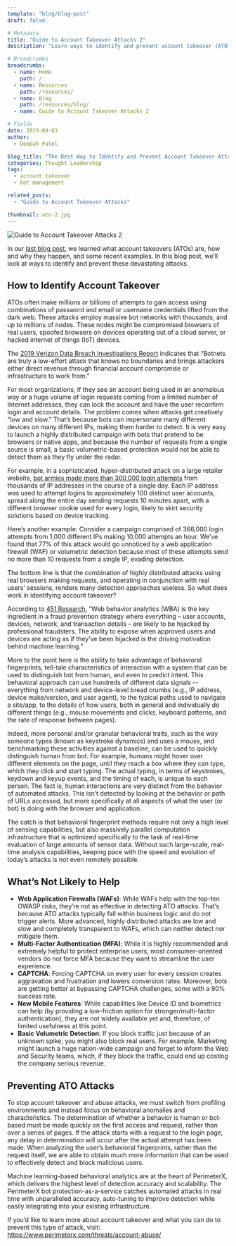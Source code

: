```yaml
---
template: "blog/blog-post"
draft: false

# Metadata
title: "Guide to Account Takeover Attacks 2"
description: "Learn ways to identify and prevent account takeover (ATO) attacks."

# Breadcrumbs
breadcrumbs:
  - name: Home
    path: /
  - name: Resources
    path: /resources/
  - name: Blog
    path: /resources/blog/
  - name: Guide to Account Takeover Attacks 2

# Fields
date: 2019-09-03
author:
  - Deepak Patel

blog_title: "The Best Way to Identify and Prevent Account Takeover Attacks"
categories: Thought Leadership
tags:
  - account takeover
  - bot management

related_posts:
  - "Guide to Account Takeover Attacks"

thumbnail: ato-2.jpg
---
```


![Guide to Account Takeover Attacks 2](/assets/images/blog/ato-2.jpg)<br>

In our [last blog post](/blog/account-take-over-part1/), we learned what account takeovers (ATOs) are, how and why they happen, and some recent examples. In this blog post, we’ll look at ways to identify and prevent these devastating attacks.

## How to Identify Account Takeover

ATOs often make millions or billions of attempts to gain access using combinations of password and email or username credentials lifted from the dark web. These attacks employ massive bot networks with thousands, and up to millions of nodes. These nodes might be compromised browsers of real users, spoofed browsers on devices operating out of a cloud server, or hacked internet of things (IoT) devices.

The [2019 Verizon Data Breach Investigations Report](https://enterprise.verizon.com/resources/reports/dbir/) indicates that “Botnets are truly a low-effort attack that knows no boundaries and brings attackers either direct revenue through financial account compromise or infrastructure to work from.”

For most organizations, if they see an account being used in an anomalous way or a huge volume of login requests coming from a limited number of Internet addresses, they can lock the account and have the user reconfirm login and account details. The problem comes when attacks get creatively “low and slow.” That’s because bots can impersonate many different devices on many different IPs, making them harder to detect. It is very easy to launch a highly distributed campaign with bots that pretend to be browsers or native apps, and because the number of requests from a single source is small, a basic volumetric-based protection would not be able to detect them as they fly under the radar.

For example, in a sophisticated, hyper-distributed attack on a large retailer website, [bot armies made more than 300,000 login attempts](https://www.darkreading.com/endpoint/anatomy-of-an-account-takeover-attack/a/d-id/1324409) from thousands of IP addresses in the course of a single day. Each IP address was used to attempt logins to approximately 100 distinct user accounts, spread along the entire day sending requests 10 minutes apart, with a different browser cookie used for every login, likely to skirt security solutions based on device tracking.

Here’s another example: Consider a campaign comprised of 366,000 login attempts from 1,000 different IPs making 10,000 attempts an hour. We’ve found that 77% of this attack would go unnoticed by a web application firewall (WAF) or volumetric detection because most of these attempts send no more than 10 requests from a single IP, evading detection.

The bottom line is that the combination of highly distributed attacks using real browsers making requests, and operating in conjunction with real users’ sessions, renders many detection approaches useless. So what does work in identifying account takeover?

According to [451 Research](/resources/reduce-fraud-web-behavior-analytics/), “Web behavior analytics (WBA) is the key ingredient in a fraud prevention strategy where everything – user accounts, devices, network, and transaction details – are likely to be hijacked by professional fraudsters. The ability to expose when approved users and devices are acting as if they’ve been hijacked is the driving motivation behind machine learning.”

More to the point here is the ability to take advantage of behavioral fingerprints, tell-tale characteristics of interaction with a system that can be used to distinguish bot from human, and even to predict intent. This behavioral approach can use hundreds of different data signals -- everything from network and device-level bread crumbs (e.g., IP address, device make/version, and user agent), to the typical paths used to navigate a site/app, to the details of how users, both in general and individually do different things (e.g., mouse movements and clicks, keyboard patterns, and the rate of response between pages).

Indeed, more personal and/or granular behavioral traits, such as the way someone types (known as keystroke dynamics) and uses a mouse, and benchmarking these activities against a baseline, can be used to quickly distinguish human from bot. For example, humans might hover over different elements on the page, until they reach a box where they can type, which they click and start typing. The actual typing, in terms of keystrokes, keydown and keyup events, and the timing of each, is unique to each person. The fact is, human interactions are very distinct from the behavior of automated attacks. This isn’t detected by looking at the behavior or path of URLs accessed, but more specifically at all aspects of what the user (or bot) is doing with the browser and application.

The catch is that behavioral fingerprint methods require not only a high level of sensing capabilities, but also massively parallel computation infrastructure that is optimized specifically to the task of real-time evaluation of large amounts of sensor data. Without such large-scale, real-time analysis capabilities, keeping pace with the speed and evolution of today’s attacks is not even remotely possible.

## What’s Not Likely to Help

- **Web Application Firewalls (WAFs)**: While WAFs help with the top-ten OWASP risks, they’re not as effective in detecting ATO attacks. That’s because ATO attacks typically fall within business logic and do not trigger alerts. More advanced, highly distributed attacks are low and slow and completely transparent to WAFs, which can neither detect nor mitigate them.
- **Multi-Factor Authentication (MFA)**: While it is highly recommended and extremely helpful to protect enterprise users, most consumer-oriented vendors do not force MFA because they want to streamline the user experience.
- **CAPTCHA**: Forcing CAPTCHA on every user for every session creates aggravation and frustration and lowers conversion rates. Moreover, bots are getting better at bypassing CAPTCHA challenges, some with a 90% success rate.
- **New Mobile Features**: While capabilities like Device ID and biometrics can help (by providing a low-friction option for stronger/multi-factor authentication), they are not widely available yet and, therefore, of limited usefulness at this point.
- **Basic Volumetric Detection**: If you block traffic just because of an unknown spike, you might also block real users. For example, Marketing might launch a huge nation-wide campaign and forget to inform the Web and Security teams, which, if they block the traffic, could end up costing the company serious revenue.

## Preventing ATO Attacks

To stop account takeover and abuse attacks, we must switch from profiling environments and instead focus on behavioral anomalies and characteristics. The determination of whether a behavior is human or bot-based must be made quickly on the first access and request, rather than over a series of pages. If the attack starts with a request to the login page, any delay in determination will occur after the actual attempt has been made. When analyzing the user’s behavioral fingerprints, rather than the request itself, we are able to obtain much more information that can be used to effectively detect and block malicious users.

Machine learning-based behavioral analytics are at the heart of PerimeterX, which delivers the highest level of detection accuracy and scalability. The PerimeterX bot protection-as-a-service catches automated attacks in real time with unparalleled accuracy, auto-tuning to improve detection while easily integrating into your existing infrastructure.

If you’d like to learn more about account takeover and what you can do to prevent this type of attack, visit: https://www.perimeterx.com/threats/account-abuse/
